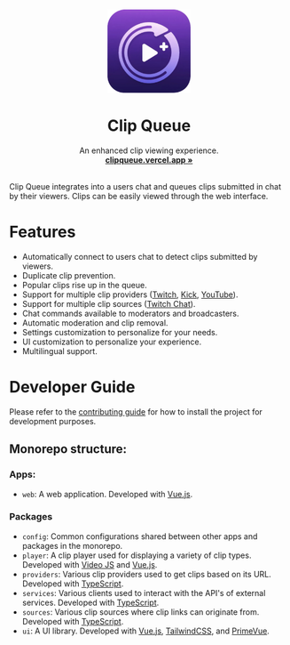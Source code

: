 <p align="center">
  <br />
  <img width="150" height="150" src="./apps/web/public/icon.png" alt="Logo">
  <h1 align="center"><b>Clip Queue</b></h1>
  <p align="center">
    An enhanced clip viewing experience.
    <br />
    <a href="https://clipqueue.vercel.app/"><strong>clipqueue.vercel.app »</strong></a>
    <br />
    <br />
  </p>
</p>

Clip Queue integrates into a users chat and queues clips submitted in chat by their viewers. Clips can be easily viewed through the web interface.

# Features

- Automatically connect to users chat to detect clips submitted by viewers.
- Duplicate clip prevention.
- Popular clips rise up in the queue.
- Support for multiple clip providers ([Twitch](https://www.twitch.tv/), [Kick](https://kick.com/), [YouTube](https://www.youtube.com/)).
- Support for multiple clip sources ([Twitch Chat](https://www.twitch.tv/)).
- Chat commands available to moderators and broadcasters.
- Automatic moderation and clip removal.
- Settings customization to personalize for your needs.
- UI customization to personalize your experience.
- Multilingual support.

# Developer Guide

Please refer to the [contributing guide](CONTRIBUTING.md) for how to install the project for development purposes.

## Monorepo structure:

### Apps:

- `web`: A web application. Developed with [Vue.js](https://vuejs.org/).

### Packages

- `config`: Common configurations shared between other apps and packages in the monorepo.
- `player`: A clip player used for displaying a variety of clip types. Developed with [Video JS](https://videojs.com/) and [Vue.js](https://vuejs.org/).
- `providers`: Various clip providers used to get clips based on its URL. Developed with [TypeScript](https://www.typescriptlang.org/).
- `services`: Various clients used to interact with the API's of external services. Developed with [TypeScript](https://www.typescriptlang.org/).
- `sources`: Various clip sources where clip links can originate from. Developed with [TypeScript](https://www.typescriptlang.org/).
- `ui`: A UI library. Developed with [Vue.js](https://vuejs.org/), [TailwindCSS](https://tailwindcss.com/), and [PrimeVue](https://primevue.org/).
